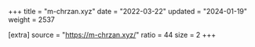 +++
title = "m-chrzan.xyz"
date = "2022-03-22"
updated = "2024-01-19"
weight = 2537

[extra]
source = "https://m-chrzan.xyz/"
ratio = 44
size = 2
+++
